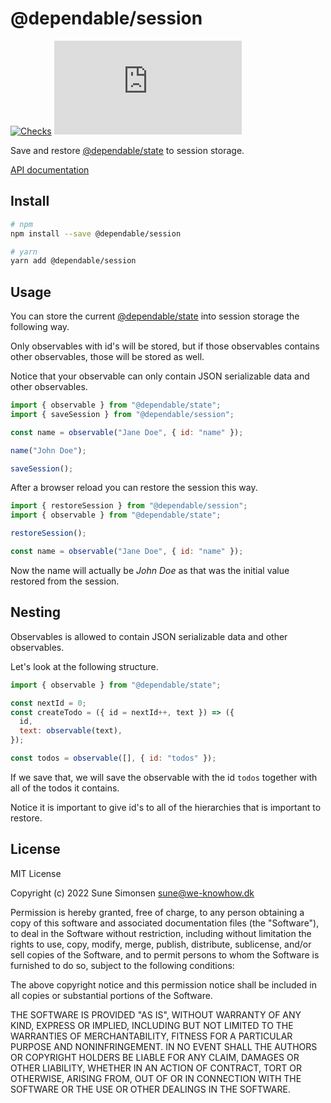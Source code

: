 # @dependable/session

[![Checks](https://github.com/sunesimonsen/dependable-session/workflows/CI/badge.svg)](https://github.com/sunesimonsen/dependable-session/actions?query=workflow%3ACI+branch%3Amain)
[![Bundle Size](https://img.badgesize.io/https:/unpkg.com/@dependable/state/dist/dependable-session.esm.min.js?label=gzip&compression=gzip)](https://unpkg.com/@dependable/session/dist/dependable-session.esm.min.js)

Save and restore [@dependable/state](https://github.com/sunesimonsen/dependable-state) to session storage.

[API documentation](https://dependable-session-api.surge.sh/modules/session.html)

## Install

```sh
# npm
npm install --save @dependable/session

# yarn
yarn add @dependable/session
```

## Usage

You can store the current [@dependable/state](https://github.com/sunesimonsen/dependable-state) into session storage the following way.

Only observables with id's will be stored, but if those observables contains other observables, those will be stored as well.

Notice that your observable can only contain JSON serializable data and other observables.

```js
import { observable } from "@dependable/state";
import { saveSession } from "@dependable/session";

const name = observable("Jane Doe", { id: "name" });

name("John Doe");

saveSession();
```

After a browser reload you can restore the session this way.

```js
import { restoreSession } from "@dependable/session";
import { observable } from "@dependable/state";

restoreSession();

const name = observable("Jane Doe", { id: "name" });
```

Now the name will actually be _John Doe_ as that was the initial value restored from the session.

## Nesting

Observables is allowed to contain JSON serializable data and other observables.

Let's look at the following structure.

```js
import { observable } from "@dependable/state";

const nextId = 0;
const createTodo = ({ id = nextId++, text }) => ({
  id,
  text: observable(text),
});

const todos = observable([], { id: "todos" });
```

If we save that, we will save the observable with the id `todos` together with all of the todos it contains.

Notice it is important to give id's to all of the hierarchies that is important to restore.

## License

MIT License

Copyright (c) 2022 Sune Simonsen sune@we-knowhow.dk

Permission is hereby granted, free of charge, to any person obtaining a copy
of this software and associated documentation files (the "Software"), to deal
in the Software without restriction, including without limitation the rights
to use, copy, modify, merge, publish, distribute, sublicense, and/or sell
copies of the Software, and to permit persons to whom the Software is
furnished to do so, subject to the following conditions:

The above copyright notice and this permission notice shall be included in all
copies or substantial portions of the Software.

THE SOFTWARE IS PROVIDED "AS IS", WITHOUT WARRANTY OF ANY KIND, EXPRESS OR
IMPLIED, INCLUDING BUT NOT LIMITED TO THE WARRANTIES OF MERCHANTABILITY,
FITNESS FOR A PARTICULAR PURPOSE AND NONINFRINGEMENT. IN NO EVENT SHALL THE
AUTHORS OR COPYRIGHT HOLDERS BE LIABLE FOR ANY CLAIM, DAMAGES OR OTHER
LIABILITY, WHETHER IN AN ACTION OF CONTRACT, TORT OR OTHERWISE, ARISING FROM,
OUT OF OR IN CONNECTION WITH THE SOFTWARE OR THE USE OR OTHER DEALINGS IN THE
SOFTWARE.
